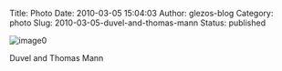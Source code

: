 Title: Photo
Date: 2010-03-05 15:04:03
Author: glezos-blog
Category: photo
Slug: 2010-03-05-duvel-and-thomas-mann
Status: published

![image0](http://41.media.tumblr.com/tumblr_kyu03dNT2L1qaawg5o1_1280.jpg)

Duvel and Thomas Mann
